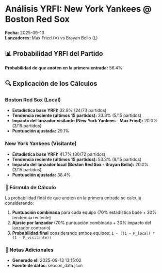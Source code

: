 # Análisis YRFI: New York Yankees @ Boston Red Sox

**Fecha:** 2025-09-13  
**Lanzadores:** Max Fried (V) vs Brayan Bello (L)

## 📊 Probabilidad YRFI del Partido

**Probabilidad de que anoten en la primera entrada:** 56.4%

## 🔍 Explicación de los Cálculos

### Boston Red Sox (Local)
- **Estadística base YRFI:** 32.9% (24/73 partidos)
- **Tendencia reciente (últimos 15 partidos):** 33.3% (5/15 partidos)
- **Impacto del lanzador visitante (New York Yankees - Max Fried):** 20.0% (3/15 partidos)
- **Puntuación ajustada:** 29.1%

### New York Yankees (Visitante)
- **Estadística base YRFI:** 41.7% (30/72 partidos)
- **Tendencia reciente (últimos 15 partidos):** 53.3% (8/15 partidos)
- **Impacto del lanzador local (Boston Red Sox - Brayan Bello):** 20.0% (3/15 partidos)
- **Puntuación ajustada:** 38.4%

### 📝 Fórmula de Cálculo

La probabilidad final de que anoten en la primera entrada se calcula considerando:
1. **Puntuación combinada** para cada equipo (70% estadística base + 30% tendencia reciente)
2. **Ajuste por lanzador** (70% puntuación combinada + 30% impacto del lanzador contrario)
3. **Probabilidad final** considerando ambos equipos: `1 - ((1 - P_local) * (1 - P_visitante))`

### 📌 Notas Adicionales

- **Generado el:** 2025-09-13 13:15:02
- **Fuente de datos:** season_data.json
